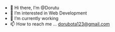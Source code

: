 - 👋 Hi there, I’m @Dorutu
- 👀 I’m interested in Web Development
- 🌱 I’m currently working
- 📫 How to reach me ... dorubota123@gmail.com

<!---
Dorutu/Dorutu is a ✨ special ✨ repository because its `README.md` (this file) appears on your GitHub profile.
You can click the Preview link to take a look at your changes.
--->
